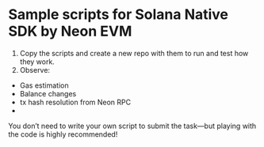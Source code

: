 # Sample scripts for Solana Native SDK by Neon EVM
 
1. Copy the scripts and create a new repo with them to run and test how they work.
2. Observe:
- Gas estimation
- Balance changes
- tx hash resolution from Neon RPC
- 
You don’t need to write your own script to submit the task—but playing with the code is highly recommended!
